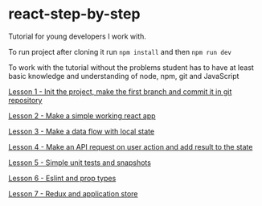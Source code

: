 # react-step-by-step
Tutorial for young developers I work with.

To run project after cloning it run `npm install` and then `npm run dev`

To work with the tutorial without the problems student has to have at least
basic knowledge and understanding of node, npm, git and JavaScript

[Lesson 1 - Init the project, make the first branch and commit it in git repository](./Lesson1.md)

[Lesson 2 - Make a simple working react app](./Lesson2.md)

[Lesson 3 - Make a data flow with local state](./Lesson3.md)

[Lesson 4 - Make an API request on user action and add result to the state](./Lesson4.md)

[Lesson 5 - Simple unit tests and snapshots](./Lesson5.md)

[Lesson 6 - Eslint and prop types](./Lesson6.md)

[Lesson 7 - Redux and application store](./Lesson7.md)
